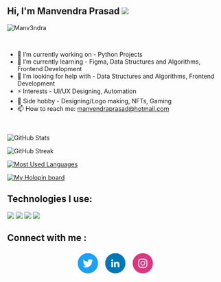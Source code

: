 ## Hi, I'm Manvendra Prasad <img src="https://raw.githubusercontent.com/MartinHeinz/MartinHeinz/master/wave.gif" width="30px">

<p align="left"> <img src="https://komarev.com/ghpvc/?username=Manv3ndra" alt="Manv3ndra" /> </p>

<br>

- 🔭 I’m currently working on - Python Projects
- 🌱 I’m currently learning - Figma, Data Structures and Algorithms, Frontend Development
- 🤔 I’m looking for help with - Data Structures and Algorithms, Frontend Development
- ⚡️ Interests - UI/UX Designing, Automation
- 🍪 Side hobby - Designing/Logo making, NFTs, Gaming
- 📫 How to reach me: manvendraprasad@hotmail.com

<br>

![GitHub Stats](https://github-readme-stats.vercel.app/api?username=Manv3ndra&theme=midnight-purple)

![GitHub Streak](https://github-readme-streak-stats.herokuapp.com?user=Manv3ndra&theme=midnight-purple)

[![Most Used Languages](https://github-readme-stats.vercel.app/api/top-langs/?username=Manv3ndra&langs_count=8t&theme=midnight-purple)](https://github.com/Manv3ndra/github-readme-stats)

[![My Holopin board](https://holopin.io/api/user/board?user=manvendra27)](https://holopin.io/@manvendra27)

## Technologies I use:
 <img src="https://img.icons8.com/color/48/000000/c-plus-plus-logo.png"/> <img src="https://img.icons8.com/color/48/000000/python.png"/> <img src="https://img.icons8.com/fluent/48/000000/github.png"/> <img src="https://img.icons8.com/color/48/000000/figma--v1.png"/>
 
## Connect with me :
<p align="center">
<a href="https://twitter.com/manvendra2702"><img src="https://github.com/aritraroy/social-icons/blob/master/twitter-icon.png?raw=true" width="60"></a>
<a href="https://www.linkedin.com/in/manvendra-prasad-38b1781b7/"><img src="https://github.com/aritraroy/social-icons/blob/master/linkedin-icon.png?raw=true" width="60"></a>
<a href="https://www.instagram.com/_manvendra_prasad_/"><img src="https://github.com/aritraroy/social-icons/blob/master/instagram-icon.png?raw=true" width="60"></a>
</p>
